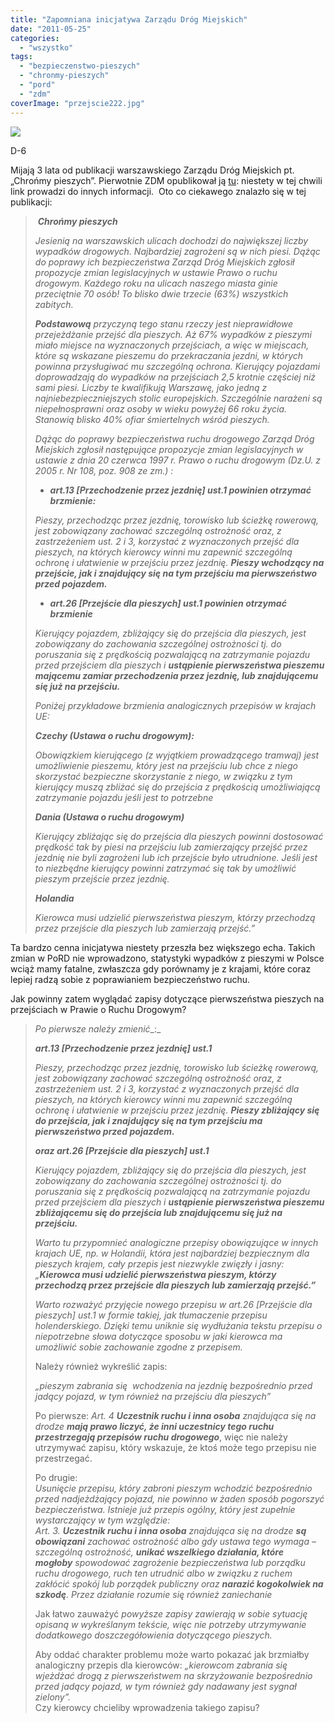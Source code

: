 ```yaml
---
title: "Zapomniana inicjatywa Zarządu Dróg Miejskich"
date: "2011-05-25"
categories: 
  - "wszystko"
tags: 
  - "bezpieczenstwo-pieszych"
  - "chronmy-pieszych"
  - "pord"
  - "zdm"
coverImage: "przejscie222.jpg"
---
```


![](https://strefapiesza.files.wordpress.com/2019/03/przejscie222.jpg?w=222)

D-6

Mijają 3 lata od publikacji warszawskiego Zarządu Dróg Miejskich pt. „Chrońmy pieszych”. Pierwotnie ZDM opublikował ją [tu](http://www.zdm.waw.pl/informacje/wiadomosci/wiadomosci/back/1/article/chronmy-pieszych.html): niestety w tej chwili link prowadzi do innych informacji.  Oto co ciekawego znalazło się w tej publikacji:

>  **_Chrońmy pieszych_**
> 
> _Jesienią na warszawskich ulicach dochodzi do największej liczby wypadków drogowych. Najbardziej zagrożeni są w nich piesi. Dążąc do poprawy ich bezpieczeństwa Zarząd Dróg Miejskich zgłosił propozycje zmian legislacyjnych w ustawie Prawo o ruchu drogowym. Każdego roku na ulicach naszego miasta ginie przeciętnie 70 osób! To blisko dwie trzecie (63%) wszystkich zabitych._
> 
> _**Podstawową** przyczyną tego stanu rzeczy jest nieprawidłowe przejeżdżanie przejść dla pieszych. Aż 67% wypadków z pieszymi miało miejsce na wyznaczonych przejściach, a więc w miejscach, które są wskazane pieszemu do przekraczania jezdni, w których powinna przysługiwać mu szczególną ochrona. Kierujący pojazdami doprowadzają do wypadków na przejściach 2,5 krotnie częściej niż sami piesi. Liczby te kwalifikują Warszawę, jako jedną z najniebezpieczniejszych stolic europejskich. Szczególnie narażeni są niepełnosprawni oraz osoby w wieku powyżej 66 roku życia. Stanowią blisko 40% ofiar śmiertelnych wśród pieszych._
> 
> _Dążąc do poprawy bezpieczeństwa ruchu drogowego Zarząd Dróg Miejskich zgłosił następujące propozycje zmian legislacyjnych w ustawie z dnia 20 czerwca 1997 r. Prawo o ruchu drogowym (Dz.U. z 2005 r. Nr 108, poz. 908 ze zm.) :_
> 
> - _**art.13 \[Przechodzenie przez jezdnię\] ust.1 powinien otrzymać brzmienie:**_
>     
> 
> _Pieszy, przechodząc przez jezdnię, torowisko lub ścieżkę rowerową, jest zobowiązany zachować szczególną ostrożność oraz, z zastrzeżeniem ust. 2 i 3, korzystać z wyznaczonych przejść dla pieszych, na których kierowcy winni mu zapewnić szczególną ochronę i ułatwienie w przejściu przez jezdnię._ **_Pieszy wchodzący na przejście, jak i znajdujący się na tym przejściu ma pierwszeństwo przed pojazdem._**
> 
> - _**art.26 \[Przejście dla pieszych\] ust.1 powinien otrzymać brzmienie**_
>     
> 
> _Kierujący pojazdem, zbliżający się do przejścia dla pieszych, jest zobowiązany do zachowania szczególnej ostrożności tj. do poruszania się z prędkością pozwalającą na zatrzymanie pojazdu przed przejściem dla pieszych i **ustąpienie pierwszeństwa pieszemu mającemu zamiar przechodzenia przez jezdnię, lub znajdującemu się już na przejściu.**_
> 
> _Poniżej przykładowe brzmienia analogicznych przepisów w krajach UE:_
> 
> **_Czechy (Ustawa o ruchu drogowym):_**
> 
> _Obowiązkiem kierującego (z wyjątkiem prowadzącego tramwaj) jest umożliwienie pieszemu, który jest na przejściu lub chce z niego skorzystać bezpieczne skorzystanie z niego, w związku z tym kierujący muszą zbliżać się do przejścia z prędkością umożliwiającą zatrzymanie pojazdu jeśli jest to potrzebne_
> 
> **_Dania (Ustawa o ruchu drogowym)_**
> 
> _Kierujący zbliżając się do przejścia dla pieszych powinni dostosować prędkość tak by piesi na przejściu lub zamierzający przejść przez jezdnię nie byli zagrożeni lub ich przejście było utrudnione. Jeśli jest to niezbędne kierujący powinni zatrzymać się tak by umożliwić pieszym przejście przez jezdnię._
> 
> **_Holandia_**
> 
> _Kierowca musi udzielić pierwszeństwa pieszym, którzy przechodzą przez przejście dla pieszych lub zamierzają przejść.”_

Ta bardzo cenna inicjatywa niestety przeszła bez większego echa. Takich zmian w PoRD nie wprowadzono, statystyki wypadków z pieszymi w Polsce wciąż mamy fatalne, zwłaszcza gdy porównamy je z krajami, które coraz lepiej radzą sobie z poprawianiem bezpieczeństwo ruchu.

Jak powinny zatem wyglądać zapisy dotyczące pierwszeństwa pieszych na przejściach w Prawie o Ruchu Drogowym?

> _Po pierwsze należy zmienić__:_
> 
> **_art.13 \[Przechodzenie przez jezdnię\] ust.1_**
> 
> _Pieszy, przechodząc przez jezdnię, torowisko lub ścieżkę rowerową, jest zobowiązany zachować szczególną ostrożność oraz, z zastrzeżeniem ust. 2 i 3, korzystać z wyznaczonych przejść dla pieszych, na których kierowcy winni mu zapewnić szczególną ochronę i ułatwienie w przejściu przez jezdnię._ **_Pieszy zbliżający się do przejścia, jak i znajdujący się na tym przejściu ma pierwszeństwo przed pojazdem._**
> 
> **_oraz art.26 \[Przejście dla pieszych\] ust.1_**
> 
> _Kierujący pojazdem, zbliżający się do przejścia dla pieszych, jest zobowiązany do zachowania szczególnej ostrożności tj. do poruszania się z prędkością pozwalającą na zatrzymanie pojazdu przed przejściem dla pieszych i **ustąpienie pierwszeństwa pieszemu zbliżającemu się do przejścia lub znajdującemu się już na przejściu.**_
> 
> _Warto tu przypomnieć analogiczne przepisy obowiązujące w innych krajach UE, np. w Holandii, która jest najbardziej bezpiecznym dla pieszych krajem, cały przepis jest niezwykle zwięzły i jasny: „**Kierowca musi udzielić pierwszeństwa pieszym, którzy przechodzą przez przejście dla pieszych lub zamierzają przejść.”**_
> 
> _Warto rozważyć przyjęcie nowego przepisu w art.26 \[Przejście dla pieszych\] ust.1 w formie takiej, jak tłumaczenie przepisu holenderskiego. Dzięki temu uniknie się wydłużania tekstu przepisu o niepotrzebne słowa dotyczące sposobu w jaki kierowca ma umożliwić sobie zachowanie zgodne z przepisem._
> 
> Należy również wykreślić zapis:  
>   
> _„pieszym zabrania się  wchodzenia na jezdnię bezpośrednio przed jadący pojazd, w tym również na przejściu dla pieszych”_  
>   
> Po pierwsze: _Art. 4 **Uczestnik ruchu i inna osoba** znajdująca się na drodze **mają prawo liczyć, że inni uczestnicy tego ruchu przestrzegają przepisów ruchu drogowego**_, więc nie należy utrzymywać zapisu, który wskazuje, że ktoś może tego przepisu nie przestrzegać.  
>   
> Po drugie:  
> _Usunięcie przepisu, który zabroni pieszym wchodzić bezpośrednio przed nadjeżdżający pojazd, nie powinno w żaden sposób pogorszyć bezpieczeństwa. Istnieje już przepis ogólny, który jest zupełnie wystarczający w tym względzie:_  
> _Art. 3._ _**Uczestnik ruchu i inna osoba** znajdująca się na drodze **są obowiązani** zachować ostrożność albo gdy ustawa tego wymaga – szczególną ostrożność, **unikać wszelkiego działania, które mogłoby** spowodować zagrożenie bezpieczeństwa lub porządku ruchu drogowego, ruch ten utrudnić albo w związku z ruchem zakłócić spokój lub porządek publiczny oraz **narazić kogokolwiek na szkodę**. Przez działanie rozumie się również zaniechanie_  
>   
> Jak łatwo zauważyć _powyższe zapisy zawierają w sobie sytuację opisaną w wykreślanym tekście, więc nie potrzeby utrzymywanie dodatkowego doszczegółowienia dotyczącego pieszych._  
>   
> Aby oddać charakter problemu może warto pokazać jak brzmiałby analogiczny przepis dla kierowców: _„kierowcom zabrania się wjeżdżać drogą z pierwszeństwem na skrzyżowanie bezpośrednio przed jadący pojazd, w tym również gdy nadawany jest sygnał zielony”._  
> Czy kierowcy chcieliby wprowadzenia takiego zapisu?
